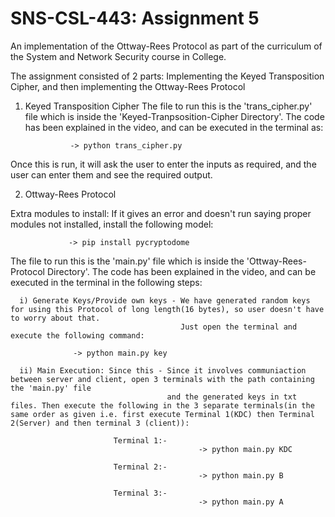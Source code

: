 # SNS-CSL-443: Assignment 5
An implementation of the Ottway-Rees Protocol as part of the curriculum of the System and Network Security course in College.

The assignment consisted of 2 parts: Implementing the Keyed Transposition Cipher, and then implementing the Ottway-Rees Protocol 

1) Keyed Transposition Cipher
The file to run this is the 'trans_cipher.py' file which is inside the 'Keyed-Tranpsosition-Cipher Directory'.
The code has been explained in the video, and can be executed in the terminal as:

                 -> python trans_cipher.py
                 
Once this is run, it will ask the user to enter the inputs as required, and the user can enter them and see the required output.


2) Ottway-Rees Protocol

Extra modules to install: If it gives an error and doesn't run saying proper modules not installed, install the following model:

                 -> pip install pycryptodome
                 
The file to run this is the 'main.py' file which is inside the 'Ottway-Rees-Protocol Directory'.
The code has been explained in the video, and can be executed in the terminal in the following steps:

      i) Generate Keys/Provide own keys - We have generated random keys for using this Protocol of long length(16 bytes), so user doesn't have to worry about that. 
                                          Just open the terminal and execute the following command:
      
                  -> python main.py key
                                    
      ii) Main Execution: Since this - Since it involves communiaction between server and client, open 3 terminals with the path containing the 'main.py' file 
                                       and the generated keys in txt files. Then execute the following in the 3 separate terminals(in the same order as given i.e. first execute Terminal 1(KDC) then Terminal 2(Server) and then terminal 3 (client)):
      
                           Terminal 1:-
                                              -> python main.py KDC
                           
                           Terminal 2:-
                                              -> python main.py B
                                              
                           Terminal 3:-
                                              -> python main.py A
           
